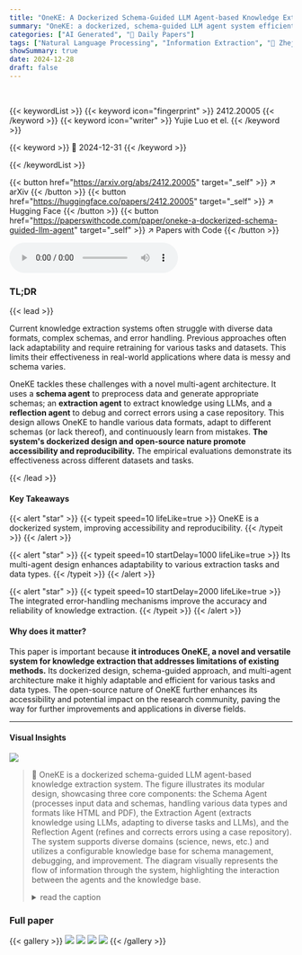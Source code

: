 ```yaml
---
title: "OneKE: A Dockerized Schema-Guided LLM Agent-based Knowledge Extraction System"
summary: "OneKE: a dockerized, schema-guided LLM agent system efficiently extracts knowledge from diverse sources, offering adaptability and robust error handling."
categories: ["AI Generated", "🤗 Daily Papers"]
tags: ["Natural Language Processing", "Information Extraction", "🏢 Zhejiang University",]
showSummary: true
date: 2024-12-28
draft: false
---
```


<br>

{{< keywordList >}}
{{< keyword icon="fingerprint" >}} 2412.20005 {{< /keyword >}}
{{< keyword icon="writer" >}} Yujie Luo et el. {{< /keyword >}}
 
{{< keyword >}} 🤗 2024-12-31 {{< /keyword >}}
 
{{< /keywordList >}}

{{< button href="https://arxiv.org/abs/2412.20005" target="_self" >}}
↗ arXiv
{{< /button >}}
{{< button href="https://huggingface.co/papers/2412.20005" target="_self" >}}
↗ Hugging Face
{{< /button >}}
{{< button href="https://paperswithcode.com/paper/oneke-a-dockerized-schema-guided-llm-agent" target="_self" >}}
↗ Papers with Code
{{< /button >}}



<audio controls>
    <source src="https://ai-paper-reviewer.com/2412.20005/podcast.wav" type="audio/wav">
    Your browser does not support the audio element.
</audio>


### TL;DR


{{< lead >}}

Current knowledge extraction systems often struggle with diverse data formats, complex schemas, and error handling.  Previous approaches often lack adaptability and require retraining for various tasks and datasets.  This limits their effectiveness in real-world applications where data is messy and schema varies.

OneKE tackles these challenges with a novel multi-agent architecture. It uses a **schema agent** to preprocess data and generate appropriate schemas; an **extraction agent** to extract knowledge using LLMs, and a **reflection agent** to debug and correct errors using a case repository.  This design allows OneKE to handle various data formats, adapt to different schemas (or lack thereof), and continuously learn from mistakes.  **The system's dockerized design and open-source nature promote accessibility and reproducibility.** The empirical evaluations demonstrate its effectiveness across different datasets and tasks.

{{< /lead >}}


#### Key Takeaways

{{< alert "star" >}}
{{< typeit speed=10 lifeLike=true >}} OneKE is a dockerized system, improving accessibility and reproducibility. {{< /typeit >}}
{{< /alert >}}

{{< alert "star" >}}
{{< typeit speed=10 startDelay=1000 lifeLike=true >}} Its multi-agent design enhances adaptability to various extraction tasks and data types. {{< /typeit >}}
{{< /alert >}}

{{< alert "star" >}}
{{< typeit speed=10 startDelay=2000 lifeLike=true >}} The integrated error-handling mechanisms improve the accuracy and reliability of knowledge extraction. {{< /typeit >}}
{{< /alert >}}

#### Why does it matter?
This paper is important because **it introduces OneKE, a novel and versatile system for knowledge extraction that addresses limitations of existing methods.** Its dockerized design, schema-guided approach, and multi-agent architecture make it highly adaptable and efficient for various tasks and data types. The open-source nature of OneKE further enhances its accessibility and potential impact on the research community, paving the way for further improvements and applications in diverse fields.

------
#### Visual Insights



![](https://arxiv.org/html/2412.20005/x1.png)

> 🔼 OneKE is a dockerized schema-guided LLM agent-based knowledge extraction system.  The figure illustrates its modular design, showcasing three core components: the Schema Agent (processes input data and schemas, handling various data types and formats like HTML and PDF), the Extraction Agent (extracts knowledge using LLMs, adapting to diverse tasks and LLMs), and the Reflection Agent (refines and corrects errors using a case repository).  The system supports diverse domains (science, news, etc.) and utilizes a configurable knowledge base for schema management, debugging, and improvement. The diagram visually represents the flow of information through the system, highlighting the interaction between the agents and the knowledge base.
> <details>
> <summary>read the caption</summary>
> Figure 1. The overview of the OneKE system, supporting various domains (science, news, etc.) and data (Web HTML, PDF, etc.).
> </details>







### Full paper

{{< gallery >}}
<img src="https://ai-paper-reviewer.com/2412.20005/1.png" class="grid-w50 md:grid-w33 xl:grid-w25" />
<img src="https://ai-paper-reviewer.com/2412.20005/2.png" class="grid-w50 md:grid-w33 xl:grid-w25" />
<img src="https://ai-paper-reviewer.com/2412.20005/3.png" class="grid-w50 md:grid-w33 xl:grid-w25" />
<img src="https://ai-paper-reviewer.com/2412.20005/4.png" class="grid-w50 md:grid-w33 xl:grid-w25" />
{{< /gallery >}}